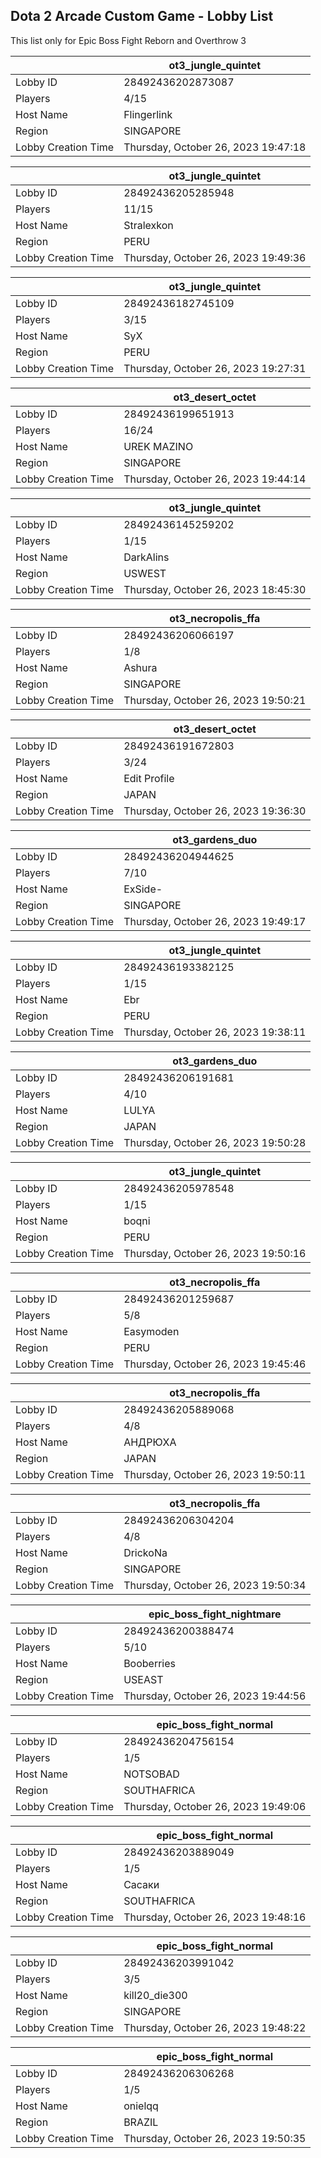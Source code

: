 ## Dota 2 Arcade Custom Game - Lobby List

This list only for Epic Boss Fight Reborn and Overthrow 3

|  | ot3_jungle_quintet |
| ------ | ------ |
| Lobby ID | 28492436202873087 |
| Players | 4/15 |
| Host Name | Flingerlink |
| Region | SINGAPORE |
| Lobby Creation Time | Thursday, October 26, 2023 19:47:18 |


|  | ot3_jungle_quintet |
| ------ | ------ |
| Lobby ID | 28492436205285948 |
| Players | 11/15 |
| Host Name | Stralexkon |
| Region | PERU |
| Lobby Creation Time | Thursday, October 26, 2023 19:49:36 |


|  | ot3_jungle_quintet |
| ------ | ------ |
| Lobby ID | 28492436182745109 |
| Players | 3/15 |
| Host Name | SyX |
| Region | PERU |
| Lobby Creation Time | Thursday, October 26, 2023 19:27:31 |


|  | ot3_desert_octet |
| ------ | ------ |
| Lobby ID | 28492436199651913 |
| Players | 16/24 |
| Host Name | UREK MAZINO |
| Region | SINGAPORE |
| Lobby Creation Time | Thursday, October 26, 2023 19:44:14 |


|  | ot3_jungle_quintet |
| ------ | ------ |
| Lobby ID | 28492436145259202 |
| Players | 1/15 |
| Host Name | DarkAlins |
| Region | USWEST |
| Lobby Creation Time | Thursday, October 26, 2023 18:45:30 |


|  | ot3_necropolis_ffa |
| ------ | ------ |
| Lobby ID | 28492436206066197 |
| Players | 1/8 |
| Host Name | Ashura |
| Region | SINGAPORE |
| Lobby Creation Time | Thursday, October 26, 2023 19:50:21 |


|  | ot3_desert_octet |
| ------ | ------ |
| Lobby ID | 28492436191672803 |
| Players | 3/24 |
| Host Name | Edit Profile |
| Region | JAPAN |
| Lobby Creation Time | Thursday, October 26, 2023 19:36:30 |


|  | ot3_gardens_duo |
| ------ | ------ |
| Lobby ID | 28492436204944625 |
| Players | 7/10 |
| Host Name | ExSide- |
| Region | SINGAPORE |
| Lobby Creation Time | Thursday, October 26, 2023 19:49:17 |


|  | ot3_jungle_quintet |
| ------ | ------ |
| Lobby ID | 28492436193382125 |
| Players | 1/15 |
| Host Name | Ebr |
| Region | PERU |
| Lobby Creation Time | Thursday, October 26, 2023 19:38:11 |


|  | ot3_gardens_duo |
| ------ | ------ |
| Lobby ID | 28492436206191681 |
| Players | 4/10 |
| Host Name | LULYA |
| Region | JAPAN |
| Lobby Creation Time | Thursday, October 26, 2023 19:50:28 |


|  | ot3_jungle_quintet |
| ------ | ------ |
| Lobby ID | 28492436205978548 |
| Players | 1/15 |
| Host Name | boqni |
| Region | PERU |
| Lobby Creation Time | Thursday, October 26, 2023 19:50:16 |


|  | ot3_necropolis_ffa |
| ------ | ------ |
| Lobby ID | 28492436201259687 |
| Players | 5/8 |
| Host Name | Easymoden |
| Region | PERU |
| Lobby Creation Time | Thursday, October 26, 2023 19:45:46 |


|  | ot3_necropolis_ffa |
| ------ | ------ |
| Lobby ID | 28492436205889068 |
| Players | 4/8 |
| Host Name | АНДРЮХА |
| Region | JAPAN |
| Lobby Creation Time | Thursday, October 26, 2023 19:50:11 |


|  | ot3_necropolis_ffa |
| ------ | ------ |
| Lobby ID | 28492436206304204 |
| Players | 4/8 |
| Host Name | DrickoNa |
| Region | SINGAPORE |
| Lobby Creation Time | Thursday, October 26, 2023 19:50:34 |


|  | epic_boss_fight_nightmare |
| ------ | ------ |
| Lobby ID | 28492436200388474 |
| Players | 5/10 |
| Host Name | Booberries |
| Region | USEAST |
| Lobby Creation Time | Thursday, October 26, 2023 19:44:56 |


|  | epic_boss_fight_normal |
| ------ | ------ |
| Lobby ID | 28492436204756154 |
| Players | 1/5 |
| Host Name | NOTSOBAD |
| Region | SOUTHAFRICA |
| Lobby Creation Time | Thursday, October 26, 2023 19:49:06 |


|  | epic_boss_fight_normal |
| ------ | ------ |
| Lobby ID | 28492436203889049 |
| Players | 1/5 |
| Host Name | Сасаки |
| Region | SOUTHAFRICA |
| Lobby Creation Time | Thursday, October 26, 2023 19:48:16 |


|  | epic_boss_fight_normal |
| ------ | ------ |
| Lobby ID | 28492436203991042 |
| Players | 3/5 |
| Host Name | kill20_die300 |
| Region | SINGAPORE |
| Lobby Creation Time | Thursday, October 26, 2023 19:48:22 |


|  | epic_boss_fight_normal |
| ------ | ------ |
| Lobby ID | 28492436206306268 |
| Players | 1/5 |
| Host Name | onielqq |
| Region | BRAZIL |
| Lobby Creation Time | Thursday, October 26, 2023 19:50:35 |


